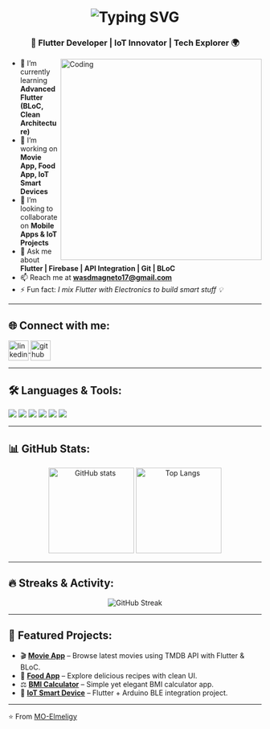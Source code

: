 <h1 align="center">
  <img src="https://readme-typing-svg.herokuapp.com?font=Fira+Code&size=28&pause=1000&color=00F7EF&center=true&vCenter=true&width=600&lines=Hi+%F0%9F%91%8B%2C+I'm+Mohamed+Elmeligy;Flutter+Developer+%7C+IoT+Enthusiast;Building+Cool+Apps+%26+Smart+Devices;Welcome+to+my+GitHub+Profile+%F0%9F%92%BB" alt="Typing SVG" />
</h1>

<h3 align="center">🚀 Flutter Developer | IoT Innovator | Tech Explorer 🌍</h3>

<img align="right" alt="Coding" width="400" src="https://media.giphy.com/media/qgQUggAC3Pfv687qPC/giphy.gif">

- 🌱 I’m currently learning **Advanced Flutter (BLoC, Clean Architecture)**
- 🔭 I’m working on **Movie App, Food App, IoT Smart Devices**
- 👯 I’m looking to collaborate on **Mobile Apps & IoT Projects**
- 💬 Ask me about **Flutter | Firebase | API Integration | Git | BLoC**
- 📫 Reach me at **wasdmagneto17@gmail.com**
- ⚡ Fun fact: *I mix Flutter with Electronics to build smart stuff 💡*

---

## 🌐 Connect with me:
<p align="left">
<a href="https://www.linkedin.com/in/mohamed-elmeligy-574b06260/" target="blank">
  <img align="center" src="https://cdn.jsdelivr.net/gh/devicons/devicon/icons/linkedin/linkedin-original.svg" alt="linkedin" height="40" width="40"/>
</a>
<a href="https://github.com/MO-Elmeligy" target="blank">
  <img align="center" src="https://cdn.jsdelivr.net/gh/devicons/devicon/icons/github/github-original.svg" alt="github" height="40" width="40"/>
</a>
</p>

---

## 🛠️ Languages & Tools:
<p align="left"> 
  <img src="https://img.shields.io/badge/Flutter-02569B?logo=flutter&logoColor=white&style=for-the-badge"/> 
  <img src="https://img.shields.io/badge/Dart-0175C2?logo=dart&logoColor=white&style=for-the-badge"/> 
  <img src="https://img.shields.io/badge/Firebase-FFCA28?logo=firebase&logoColor=black&style=for-the-badge"/> 
  <img src="https://img.shields.io/badge/Arduino-00979D?logo=arduino&logoColor=white&style=for-the-badge"/> 
  <img src="https://img.shields.io/badge/Git-F05032?logo=git&logoColor=white&style=for-the-badge"/> 
  <img src="https://img.shields.io/badge/GitHub-181717?logo=github&logoColor=white&style=for-the-badge"/> 
</p>

---

## 📊 GitHub Stats:
<p align="center">
  <img src="https://github-readme-stats.vercel.app/api?username=MO-Elmeligy&show_icons=true&theme=radical" alt="GitHub stats" height="170"/>
  <img src="https://github-readme-stats.vercel.app/api/top-langs/?username=MO-Elmeligy&layout=compact&theme=radical" alt="Top Langs" height="170"/>
</p>

---

## 🔥 Streaks & Activity:
<p align="center">
  <img src="https://github-readme-streak-stats.herokuapp.com/?user=MO-Elmeligy&theme=radical" alt="GitHub Streak"/>
</p>

---

## 🚀 Featured Projects:
- 🎬 **[Movie App](https://github.com/MO-Elmeligy/movie_app_nti)** – Browse latest movies using TMDB API with Flutter & BLoC.  
- 🍔 **[Food App](#)** – Explore delicious recipes with clean UI.  
- ⚖️ **[BMI Calculator](#)** – Simple yet elegant BMI calculator app.  
- 🔌 **[IoT Smart Device](#)** – Flutter + Arduino BLE integration project.  

---

⭐️ From [MO-Elmeligy](https://github.com/MO-Elmeligy)

